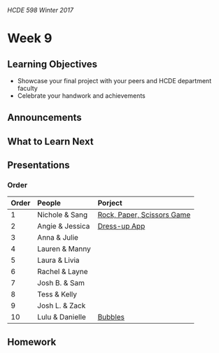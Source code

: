 _HCDE 598 Winter 2017_

# Week 9

## Learning Objectives
* Showcase your final project with your peers and HCDE department faculty
* Celebrate your handwork and achievements 

## Announcements

## What to Learn Next

## Presentations

### Order

| Order | People | Porject |
| :--- | :--- | :--- |
| 1 | Nichole & Sang | [Rock, Paper, Scissors Game](https://nicholekim.github.io/598-final/RPS/) |
| 2 | Angie & Jessica | [Dress-up App](https://angimima.github.io/hcde-final-project/Angie-Jessica-Final/) |
| 3 | Anna & Julie | |
| 4 | Lauren & Manny | |
| 5 | Laura & Livia | |
| 6 | Rachel & Layne | |
| 7 | Josh B. & Sam | |
| 8 | Tess & Kelly | |
| 9 | Josh L. & Zack | |
| 10 | Lulu & Danielle | [Bubbles](https://dteska.github.io/598_final_project/FINAL_PROJECT/index.html) |

## Homework
